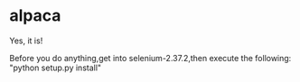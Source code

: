 alpaca
======

Yes, it is!

Before you do anything,get into selenium-2.37.2,then execute the following: 
"python setup.py install"


